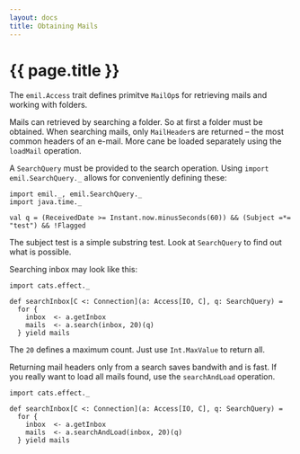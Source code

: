 ```yaml
---
layout: docs
title: Obtaining Mails
---
```


# {{ page.title }}

The `emil.Access` trait defines primitve `MailOp`s for retrieving
mails and working with folders.

Mails can retrieved by searching a folder. So at first a folder must
be obtained. When searching mails, only `MailHeader`s are returned –
the most common headers of an e-mail. More cane be loaded separately
using the `loadMail` operation.

A `SearchQuery` must be provided to the search operation. Using
`import emil.SearchQuery._` allows for conveniently defining these:

```tut:book
import emil._, emil.SearchQuery._
import java.time._

val q = (ReceivedDate >= Instant.now.minusSeconds(60)) && (Subject =*= "test") && !Flagged
```

The subject test is a simple substring test. Look at `SearchQuery` to
find out what is possible.

Searching inbox may look like this:

```tut:book
import cats.effect._

def searchInbox[C <: Connection](a: Access[IO, C], q: SearchQuery) =
  for {
    inbox  <- a.getInbox
    mails  <- a.search(inbox, 20)(q)
  } yield mails
```

The `20` defines a maximum count. Just use `Int.MaxValue` to return
all.

Returning mail headers only from a search saves bandwith and is
fast. If you really want to load all mails found, use the
`searchAndLoad` operation.

```tut:book
import cats.effect._

def searchInbox[C <: Connection](a: Access[IO, C], q: SearchQuery) =
  for {
    inbox  <- a.getInbox
    mails  <- a.searchAndLoad(inbox, 20)(q)
  } yield mails
```
